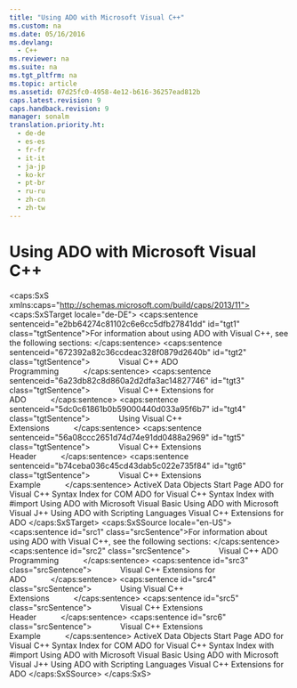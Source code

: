 ```yaml
---
title: "Using ADO with Microsoft Visual C++"
ms.custom: na
ms.date: 05/16/2016
ms.devlang: 
  - C++
ms.reviewer: na
ms.suite: na
ms.tgt_pltfrm: na
ms.topic: article
ms.assetid: 07d25fc0-4958-4e12-b616-36257ead812b
caps.latest.revision: 9
caps.handback.revision: 9
manager: sonalm
translation.priority.ht: 
  - de-de
  - es-es
  - fr-fr
  - it-it
  - ja-jp
  - ko-kr
  - pt-br
  - ru-ru
  - zh-cn
  - zh-tw
---
```

# Using ADO with Microsoft Visual C++
<?xml version="1.0" encoding="utf-8"?>
<caps:SxS xmlns:caps="http://schemas.microsoft.com/build/caps/2013/11">
  <caps:SxSTarget locale="de-DE">
    <developerReferenceWithoutSyntaxDocument xsi:schemaLocation="http://ddue.schemas.microsoft.com/authoring/2003/5 http://dduestorage.blob.core.windows.net/ddueschema/developer.xsd" xmlns="http://ddue.schemas.microsoft.com/authoring/2003/5" xmlns:xlink="http://www.w3.org/1999/xlink" xmlns:xsi="http://www.w3.org/2001/XMLSchema-instance">
      <introduction>
        <para>
          <caps:sentence sentenceid="e2bb64274c81102c6e6cc5dfb27841dd" id="tgt1" class="tgtSentence">For information about using ADO with Visual C++, see the following sections:  </caps:sentence>
        </para>
        <list class="bullet">
          <listItem>
            <para>
              <caps:sentence sentenceid="672392a82c36ccdeac328f0879d2640b" id="tgt2" class="tgtSentence">             <legacyLink xlink:href="11233b96-e05c-4221-9aed-5f20944b0f1c">Visual C++ ADO Programming</legacyLink>           </caps:sentence>
            </para>
          </listItem>
          <listItem>
            <para>
              <caps:sentence sentenceid="6a23db82c8d860a2d2dfa3ac14827746" id="tgt3" class="tgtSentence">             <legacyLink xlink:href="2952ece0-7217-4448-bb09-f6b64f43b7e2">Visual C++ Extensions for ADO</legacyLink>           </caps:sentence>
            </para>
          </listItem>
          <listItem>
            <para>
              <caps:sentence sentenceid="5dc0c61861b0b59000440d033a95f6b7" id="tgt4" class="tgtSentence">             <legacyLink xlink:href="ff759185-df41-4507-8d12-0921894ffbd9">Using Visual C++ Extensions</legacyLink>           </caps:sentence>
            </para>
          </listItem>
          <listItem>
            <para>
              <caps:sentence sentenceid="56a08ccc2651d74d74e91dd0488a2969" id="tgt5" class="tgtSentence">             <legacyLink xlink:href="e492d307-24cb-489c-a5b0-99cdc09b07da">Visual C++ Extensions Header</legacyLink>           </caps:sentence>
            </para>
          </listItem>
          <listItem>
            <para>
              <caps:sentence sentenceid="b74ceba036c45cd43dab5c022e735f84" id="tgt6" class="tgtSentence">             <legacyLink xlink:href="9739c278-582c-402b-a158-7f68a1b2c293">Visual C++ Extensions Example</legacyLink>           </caps:sentence>
            </para>
          </listItem>
        </list>
      </introduction>
      <relatedTopics>
        <link xlink:href="2fa6237b-44b8-4b6c-9952-5acd80a54e20">ActiveX Data Objects Start Page</link>
        <link xlink:href="d02b199e-1e52-4cc9-b118-750952ae7f63">ADO for Visual C++ Syntax Index for COM</link>
        <link xlink:href="5930ccd2-5bab-448a-b0bf-773b8a83e87c">ADO for Visual C++ Syntax Index with #import</link>
        <link xlink:href="9dfb6784-037d-4f9d-bb7f-b506b4498573">Using ADO with Microsoft Visual Basic</link>
        <link xlink:href="15542c35-3bf7-4d5f-a3b2-3a5cff286987">Using ADO with Microsoft Visual J++</link>
        <link xlink:href="76fc4d00-0c9f-422b-af5c-af6ed8fb29d8">Using ADO with Scripting Languages</link>
        <link xlink:href="2952ece0-7217-4448-bb09-f6b64f43b7e2">Visual C++ Extensions for ADO</link>
      </relatedTopics>
    </developerReferenceWithoutSyntaxDocument>
  </caps:SxSTarget>
  <caps:SxSSource locale="en-US">
    <developerReferenceWithoutSyntaxDocument xsi:schemaLocation="http://ddue.schemas.microsoft.com/authoring/2003/5 http://dduestorage.blob.core.windows.net/ddueschema/developer.xsd" xmlns="http://ddue.schemas.microsoft.com/authoring/2003/5" xmlns:xlink="http://www.w3.org/1999/xlink" xmlns:xsi="http://www.w3.org/2001/XMLSchema-instance">
      <introduction>
        <para>
          <caps:sentence id="src1" class="srcSentence">For information about using ADO with Visual C++, see the following sections:  </caps:sentence>
        </para>
        <list class="bullet">
          <listItem>
            <para>
              <caps:sentence id="src2" class="srcSentence">             <legacyLink xlink:href="11233b96-e05c-4221-9aed-5f20944b0f1c">Visual C++ ADO Programming</legacyLink>           </caps:sentence>
            </para>
          </listItem>
          <listItem>
            <para>
              <caps:sentence id="src3" class="srcSentence">             <legacyLink xlink:href="2952ece0-7217-4448-bb09-f6b64f43b7e2">Visual C++ Extensions for ADO</legacyLink>           </caps:sentence>
            </para>
          </listItem>
          <listItem>
            <para>
              <caps:sentence id="src4" class="srcSentence">             <legacyLink xlink:href="ff759185-df41-4507-8d12-0921894ffbd9">Using Visual C++ Extensions</legacyLink>           </caps:sentence>
            </para>
          </listItem>
          <listItem>
            <para>
              <caps:sentence id="src5" class="srcSentence">             <legacyLink xlink:href="e492d307-24cb-489c-a5b0-99cdc09b07da">Visual C++ Extensions Header</legacyLink>           </caps:sentence>
            </para>
          </listItem>
          <listItem>
            <para>
              <caps:sentence id="src6" class="srcSentence">             <legacyLink xlink:href="9739c278-582c-402b-a158-7f68a1b2c293">Visual C++ Extensions Example</legacyLink>           </caps:sentence>
            </para>
          </listItem>
        </list>
      </introduction>
      <relatedTopics>
        <link xlink:href="2fa6237b-44b8-4b6c-9952-5acd80a54e20">ActiveX Data Objects Start Page</link>
        <link xlink:href="d02b199e-1e52-4cc9-b118-750952ae7f63">ADO for Visual C++ Syntax Index for COM</link>
        <link xlink:href="5930ccd2-5bab-448a-b0bf-773b8a83e87c">ADO for Visual C++ Syntax Index with #import</link>
        <link xlink:href="9dfb6784-037d-4f9d-bb7f-b506b4498573">Using ADO with Microsoft Visual Basic</link>
        <link xlink:href="15542c35-3bf7-4d5f-a3b2-3a5cff286987">Using ADO with Microsoft Visual J++</link>
        <link xlink:href="76fc4d00-0c9f-422b-af5c-af6ed8fb29d8">Using ADO with Scripting Languages</link>
        <link xlink:href="2952ece0-7217-4448-bb09-f6b64f43b7e2">Visual C++ Extensions for ADO</link>
      </relatedTopics>
    </developerReferenceWithoutSyntaxDocument>
  </caps:SxSSource>
</caps:SxS>